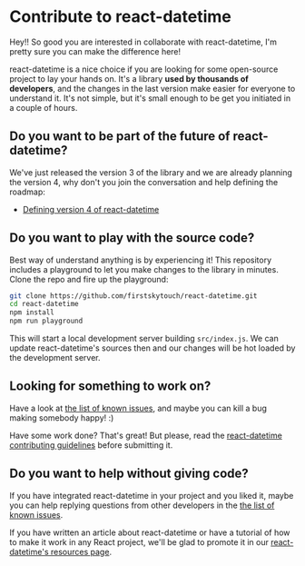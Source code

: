 # Contribute to react-datetime

Hey!! So good you are interested in collaborate with react-datetime, I'm pretty sure you can make the difference here!

react-datetime is a nice choice if you are looking for some open-source project to lay your hands on. It's a library **used by thousands of developers**, and the changes in the last version make easier for everyone to understand it. It's not simple, but it's small enough to be get you initiated in a couple of hours.

## Do you want to be part of the future of react-datetime?
We've just released the version 3 of the library and we are already planning the version 4, why don't you join the conversation and help defining the roadmap:

* [Defining version 4 of react-datetime](https://github.com/firstskytouch/react-datetime/issues/723)

## Do you want to play with the source code?
Best way of understand anything is by experiencing it! This repository includes a playground to let you make changes to the library in minutes. Clone the repo and fire up the playground:

```sh
git clone https://github.com/firstskytouch/react-datetime.git
cd react-datetime
npm install
npm run playground
```
This will start a local development server building `src/index.js`. We can update react-datetime's sources then and our changes will be hot loaded by the development server.

## Looking for something to work on?
Have a look at [the list of known issues](https://github.com/firstskytouch/react-datetime/issues), and maybe you can kill a bug making somebody happy! :)

Have some work done? That's great! But please, read the [react-datetime contributing guidelines](.github/CONTRIBUTING.md) before submitting it.

## Do you want to help without giving code?
If you have integrated react-datetime in your project and you liked it, maybe you can help replying questions from other developers in the [the list of known issues](https://github.com/firstskytouch/react-datetime/issues).

If you have written an article about react-datetime or have a tutorial of how to make it work in any React project, we'll be glad to promote it in our [react-datetime's resources page](resources.md).